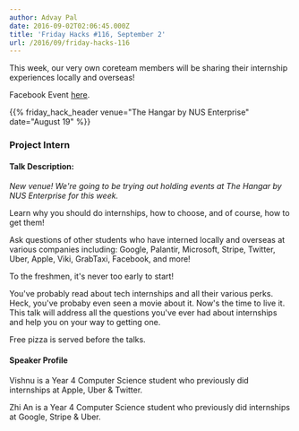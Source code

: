 ```yaml
---
author: Advay Pal
date: 2016-09-02T02:06:45.000Z
title: 'Friday Hacks #116, September 2'
url: /2016/09/friday-hacks-116
---
```


This week, our very own coreteam members will be sharing their internship experiences locally and overseas!

Facebook Event [here](https://www.facebook.com/events/635393133292290/).

{{% friday_hack_header venue="The Hangar by NUS Enterprise" date="August 19" %}}

### Project Intern

#### Talk Description:

*New venue! We're going to be trying out holding events at The Hangar by NUS Enterprise for this week.*

Learn why you should do internships, how to choose, and of course, how to get them!

Ask questions of other students who have interned locally and overseas at various companies including: Google, Palantir, Microsoft, Stripe, Twitter, Uber, Apple, Viki, GrabTaxi, Facebook, and more!

To the freshmen, it's never too early to start!

You've probably read about tech internships and all their various perks. Heck, you've probaby even seen a movie about it. Now's the time to live it. This talk will address all the questions you've ever had about internships and help you on your way to getting one.

Free pizza is served before the talks.


#### Speaker Profile

Vishnu is a Year 4 Computer Science student who previously did internships at Apple, Uber & Twitter.

Zhi An is a Year 4 Computer Science student who previously did internships at Google, Stripe & Uber.
